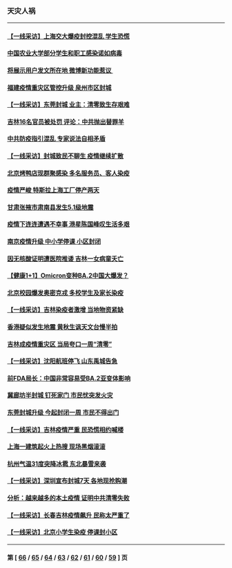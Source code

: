 ### 天灾人祸
---
#### [【一线采访】上海交大爆疫封控混乱 学生恐慌](../../pages/ncid280/n13655062.md) 
#### [中国农业大学部分学生和职工感染诺如病毒](../../pages/ncid280/n13655277.md) 
#### [将展示用户发文所在地 微博新功能惹议 ](../../pages/ncid280/n13654865.md) 
#### [福建疫情重灾区管控升级 泉州市区封城](../../pages/ncid280/n13654317.md) 
#### [【一线采访】东莞封城 业主：清零致生存艰难](../../pages/ncid280/n13652379.md) 
#### [吉林16名官员被处罚 评论：中共抛出替罪羊](../../pages/ncid280/n13653178.md) 
#### [中共防疫指引混乱 专家说法自相矛盾](../../pages/ncid280/n13653491.md) 
#### [【一线采访】封城致民不聊生 疫情继续扩散](../../pages/ncid280/n13652734.md) 
#### [北京烤鸭店现群聚感染 多名服务员、客人染疫](../../pages/ncid280/n13652887.md) 
#### [疫情严峻 特斯拉上海工厂停产两天](../../pages/ncid280/n13652854.md) 
#### [甘肃张掖市肃南县发生5.1级地震](../../pages/ncid280/n13651837.md) 
#### [疫情下连连遭遇不幸事 港星陈国峰叹生活多艰](../../pages/ncid280/n13651638.md) 
#### [南京疫情升级 中小学停课 小区封闭](../../pages/ncid280/n13651469.md) 
#### [因无核酸证明遭医院推诿 吉林一女病童夭亡](../../pages/ncid280/n13650348.md) 
#### [【健康1+1】Omicron变种BA.2中国大爆发？](../../pages/ncid280/n13650461.md) 
#### [北京校园爆发奥密克戎 多校学生及家长染疫](../../pages/ncid280/n13650171.md) 
#### [【一线采访】吉林染疫者激增 当地物资紧缺](../../pages/ncid280/n13649570.md) 
#### [香港疑似发生地震 黄秋生讽天文台慢半拍](../../pages/ncid280/n13648637.md) 
#### [吉林成疫情重灾区 当局夸口一周“清零”](../../pages/ncid280/n13648646.md) 
#### [【一线采访】沈阳航班停飞 山东禹城告急](../../pages/ncid280/n13647510.md) 
#### [前FDA局长：中国非常容易受BA.2亚变体影响](../../pages/ncid280/n13648000.md) 
#### [冀廊坊半封城 钉死家门 市民忧突发火灾](../../pages/ncid280/n13647001.md) 
#### [东莞封城升级 今起封闭一周 市民不得出门](../../pages/ncid280/n13647425.md) 
#### [【一线采访】吉林疫情严重 民恐慌相约喊楼](../../pages/ncid280/n13646771.md) 
#### [上海一建筑起火上热搜 现场黑烟滚滚](../../pages/ncid280/n13645035.md) 
#### [杭州气温31度突降冰雹 东北暴雪来袭](../../pages/ncid280/n13645261.md) 
#### [【一线采访】深圳宣布封城7天 各地现抢购潮](../../pages/ncid280/n13645262.md) 
#### [分析：越来越多的本土疫情 证明中共清零失败](../../pages/ncid280/n13645673.md) 
#### [【一线采访】长春吉林疫情飙升 民称太严重了](../../pages/ncid280/n13644983.md) 
#### [【一线采访】北京小学生染疫 停课封小区](../../pages/ncid280/n13645083.md) 

---
#### 第 [ [66](./66.md) / [65](./65.md) / [64](./64.md) / [63](./63.md) / [62](./62.md) / [61](./61.md) / [60](./60.md) / [59](./59.md) ] 页
